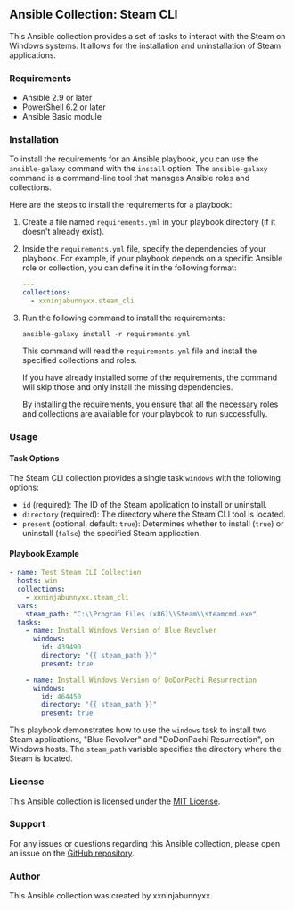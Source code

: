 ## Ansible Collection: Steam CLI

This Ansible collection provides a set of tasks to interact with the Steam on Windows systems. It allows for the installation and uninstallation of Steam applications.

### Requirements

- Ansible 2.9 or later
- PowerShell 6.2 or later
- Ansible Basic module

### Installation

To install the requirements for an Ansible playbook, you can use the `ansible-galaxy` command with the `install` option. The `ansible-galaxy` command is a command-line tool that manages Ansible roles and collections.

Here are the steps to install the requirements for a playbook:

1. Create a file named `requirements.yml` in your playbook directory (if it doesn't already exist).
2. Inside the `requirements.yml` file, specify the dependencies of your playbook. For example, if your playbook depends on a specific Ansible role or collection, you can define it in the following format:

   ```yaml
   ---
   collections:
     - xxninjabunnyxx.steam_cli
   ```

3. Run the following command to install the requirements:

   ```shell
   ansible-galaxy install -r requirements.yml
   ```

   This command will read the `requirements.yml` file and install the specified collections and roles.

   If you have already installed some of the requirements, the command will skip those and only install the missing dependencies.

   By installing the requirements, you ensure that all the necessary roles and collections are available for your playbook to run successfully.

### Usage

#### Task Options

The Steam CLI collection provides a single task `windows` with the following options:

- `id` (required): The ID of the Steam application to install or uninstall.
- `directory` (required): The directory where the Steam CLI tool is located.
- `present` (optional, default: `true`): Determines whether to install (`true`) or uninstall (`false`) the specified Steam application.

#### Playbook Example

```yaml
- name: Test Steam CLI Collection
  hosts: win
  collections:
    - xxninjabunnyxx.steam_cli
  vars:
    steam_path: "C:\\Program Files (x86)\\Steam\\steamcmd.exe"
  tasks:
    - name: Install Windows Version of Blue Revolver
      windows:
        id: 439490
        directory: "{{ steam_path }}"
        present: true

    - name: Install Windows Version of DoDonPachi Resurrection
      windows:
        id: 464450
        directory: "{{ steam_path }}"
        present: true
```

This playbook demonstrates how to use the `windows` task to install two Steam applications, "Blue Revolver" and "DoDonPachi Resurrection", on Windows hosts. The `steam_path` variable specifies the directory where the Steam is located.

### License

This Ansible collection is licensed under the [MIT License](https://opensource.org/licenses/MIT).

### Support

For any issues or questions regarding this Ansible collection, please open an issue on the [GitHub repository](https://github.com/xxninjabunnyxx/steam-cli-ansible-collection/issues).

### Author

This Ansible collection was created by xxninjabunnyxx.